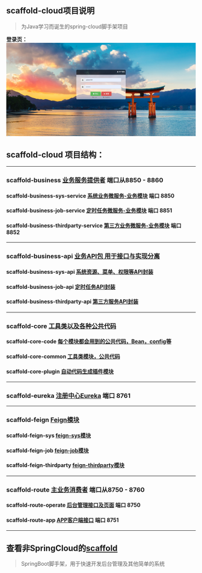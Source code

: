 ## scaffold-cloud项目说明
> 为Java学习而诞生的spring-cloud脚手架项目

**登录页：**
![登录页面](demo.png)

## scaffold-cloud 项目结构：
---
### scaffold-business [业务服务提供者](#) 端口从8850 - 8860
#### scaffold-business-sys-service [系统业务微服务-业务模块](#) 端口 8850
#### scaffold-business-job-service [定时任务微服务-业务模块](#) 端口 8851
#### scaffold-business-thirdparty-service [第三方业务微服务-业务模块](#) 端口 8852
---
### scaffold-business-api [业务API包 用于接口与实现分离](#)
#### scaffold-business-sys-api [系统资源、菜单、权限等API封装](#)
#### scaffold-business-job-api [定时任务API封装](#)
#### scaffold-business-thirdparty-api [第三方服务API封装](#)
---
### scaffold-core [工具类以及各种公共代码](#)
#### scaffold-core-code [每个模块都会用到的公共代码，Bean，config等](#)
#### scaffold-core-common [工具类模块，公共代码](#)
#### scaffold-core-plugin [自动代码生成插件模块](#)
---
### scaffold-eureka [注册中心Eureka](#) 端口 8761
---
### scaffold-feign [Feign模块](#)
#### scaffold-feign-sys [feign-sys模块](#)
#### scaffold-feign-job [feign-job模块](#)
#### scaffold-feign-thirdparty [feign-thirdparty模块](#)
---
### scaffold-route [主业务消费者](#) 端口从8750 - 8760
#### scaffold-route-operate [后台管理接口及页面](#) 端口 8750
#### scaffold-route-app [APP客户端接口](#) 端口 8751
---
## 查看非SpringCloud的[scaffold](https://github.com/Fatezhang/scaffold) 
> SpringBoot脚手架，用于快速开发后台管理及其他简单的系统
